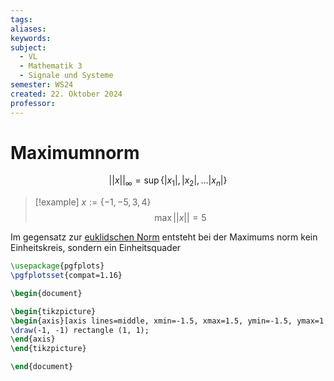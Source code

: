 ```yaml
---
tags: 
aliases: 
keywords: 
subject:
  - VL
  - Mathematik 3
  - Signale und Systeme
semester: WS24
created: 22. Oktober 2024
professor:
---
```

 

# Maximumnorm

$$
\lvert\lvert x \rvert\rvert _{\infty} = \operatorname{sup}\{\lvert x_{1} \rvert ,\lvert x_{2} \rvert, \dots \lvert x_{n} \rvert \}
$$

>[!example] $x := \{-1, -5, 3, 4\}$
> $$\operatorname{max} | | x | | = 5$$

Im gegensatz zur [euklidschen Norm](Mathematik/Algebra/Norm.md) entsteht bei der Maximums norm kein Einheitskreis, sondern ein Einheitsquader

```tikz
\usepackage{pgfplots}
\pgfplotsset{compat=1.16}

\begin{document}

\begin{tikzpicture}
\begin{axis}[axis lines=middle, xmin=-1.5, xmax=1.5, ymin=-1.5, ymax=1.5]
\draw(-1, -1) rectangle (1, 1);
\end{axis}
\end{tikzpicture}

\end{document} 
```
